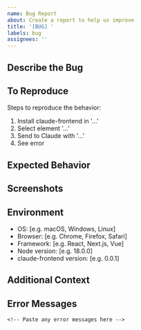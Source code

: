 ```yaml
---
name: Bug Report
about: Create a report to help us improve
title: '[BUG] '
labels: bug
assignees: ''
---
```


## Describe the Bug
<!-- A clear and concise description of what the bug is -->

## To Reproduce
Steps to reproduce the behavior:
1. Install claude-frontend in '...'
2. Select element '...'
3. Send to Claude with '...'
4. See error

## Expected Behavior
<!-- What you expected to happen -->

## Screenshots
<!-- If applicable, add screenshots to help explain your problem -->

## Environment
- OS: [e.g. macOS, Windows, Linux]
- Browser: [e.g. Chrome, Firefox, Safari]
- Framework: [e.g. React, Next.js, Vue]
- Node version: [e.g. 18.0.0]
- claude-frontend version: [e.g. 0.0.1]

## Additional Context
<!-- Add any other context about the problem here -->

## Error Messages
```
<!-- Paste any error messages here -->
```